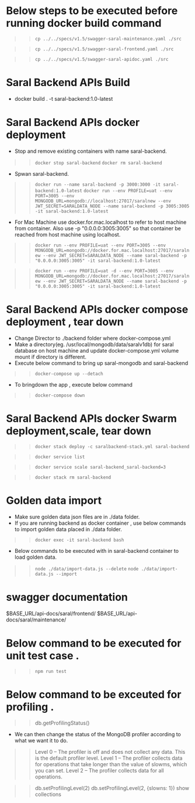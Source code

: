 # Below steps to be executed before running docker build command  

>> `cp ../../specs/v1.5/swagger-saral-maintenance.yaml ./src`

>> `cp ../../specs/v1.5/swagger-saral-frontend.yaml ./src`

>> `cp ../../specs/v1.5/swagger-saral-apidoc.yaml ./src`

# Saral Backend APIs Build #

* docker build . -t saral-backend:1.0-latest

# Saral Backend APIs docker deployment #

* Stop and remove existing containers with name saral-backend.
>> `docker stop saral-backend`
>> `docker rm saral-backend`

* Spwan saral-backend.

>> `docker run --name saral-backend -p 3000:3000 -it saral-backend:1.0-latest`
>> `docker run --env PROFILE=uat --env PORT=3005 --env MONGODB_URL=mongodb://localhost:27017/saralnew --env JWT_SECRET=SARALDATA_NODE --name saral-backend -p 3005:3005 -it saral-backend:1.0-latest`



* For Mac Machine use docker.for.mac.localhost to refer to host machine from container. Also use -p "0.0.0.0:3005:3005" so that container be reached from host machine using localhost.

>> `docker run --env PROFILE=uat --env PORT=3005 --env MONGODB_URL=mongodb://docker.for.mac.localhost:27017/saralnew --env JWT_SECRET=SARALDATA_NODE --name saral-backend -p "0.0.0.0:3005:3005" -it saral-backend:1.0-latest`

>> `docker run --env PROFILE=uat -d --env PORT=3005 --env MONGODB_URL=mongodb://docker.for.mac.localhost:27017/saralnew --env JWT_SECRET=SARALDATA_NODE --name saral-backend -p "0.0.0.0:3005:3005" -it saral-backend:1.0-latest`

# Saral Backend APIs docker compose deployment , tear down #

* Change Director to ./backend folder where docker-compose.yml
* Make a directory(eg. /usr/local/mongodb/data/saralv1db) for saral database on host machine and update docker-compose.yml volume mount if directory is different.
* Execute below command to bring up saral-mongodb and saral-backend
>> `docker-compose up --detach`
* To bringdown the app , execute below command
>> `docker-compose down`

# Saral Backend APIs docker Swarm deployment,scale, tear down #

>> `docker stack deploy -c saralbackend-stack.yml saral-backend`

>> `docker service list`

>> `docker service scale saral-backend_saral-backend=3`

>> `docker stack rm saral-backend`

# Golden data import #

* Make sure golden data json files are in ./data folder.
* If you are running backend as docker container , use below commands to import golden data placed in ./data folder.

>> `docker exec -it saral-backend bash`

* Below commands to be executed with in saral-backend container to load golden data.

>> `node ./data/import-data.js --delete`
>> `node ./data/import-data.js --import`

# swagger documentation
$BASE_URL/api-docs/saral/frontend/
$BASE_URL/api-docs/saral/maintenance/

# Below command to be executed for unit test case .

>> `npm run test`


# Below command to be exceuted for profiling .

>> db.getProfilingStatus()

* We can then change the status of the MongoDB profiler according to what we want it to do.

>> Level 0 – The profiler is off and does not collect any data. This is the default profiler level.
>> Level 1 – The profiler collects data for operations that take longer than the value of slowms, which you can set.
>> Level 2 – The profiler collects data for all operations.

>> db.setProfilingLevel(2)
>> db.setProfilingLevel(2, {slowns: 1})
>> show collections 